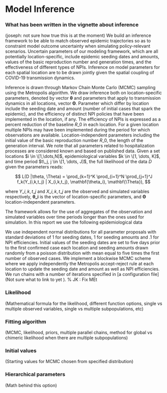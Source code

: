 # Model Inference

### What has been written in the vignette about inference

(joseph: not sure how true this is at the moment) We build an inference framework to be able to match observed epidemic trajectories so as to constraint model outcome uncertainty when simulating policy-relevant scenarios. Uncertain parameters of our modeling framework, which are all potentially location-specific, include epidemic seeding dates and amounts, values of the basic reproduction number and generation times, and the effectiveness of different types of NPIs. Inference on model parameters for each spatial location are to be drawn jointly given the spatial coupling of COVID-19 transmission dynamics.

Inference is drawn through Markov Chain Monte Carlo (MCMC) sampling using the Metropolis algorithm. We draw inference both on location-specific parameters, denoted by vector $\mathbf\theta$ and parameters that apply to transmission dynamics in all locations, vector $\mathbf \Theta$. Parameter which differ by location include the seeding date and amount (number of initial cases that spark the epidemic), and the efficiency of distinct NPI policies that have been implemented in the location, if any. The efficiency of NPIs is expressed as a percent reduction of the baseline $R\_0$ in each location. For a given location multiple NPIs may have been implemented during the period for which observations are available. Location-independent parameters including the initial value of the basic reproduction number $R\_0$, the length of the generation interval. We note that all parameters related to hospitalization processes are considered known and based on published data. Given a set locations $i \in \[1,\dots,N]$, epidemiological variables $k \in \[1, \dots, K]$, and time period $t\_j, j \in \[1, \dots, J]$, the full likelihood of the data $D$ given the parameters reads:

$$
L(D |\theta, \Theta) = \prod_{k=1}^K \prod_{i=1}^N \prod_{j=1}^J f_k(Y_{i,k,t_j} | X_{i,k,t_j}, \mathbf{\theta_i}, \mathbf{\Theta}),
$$

where $Y\_{i,k,t\_j}$ and $X\_{i,k,t\_j}$ are the observed and simulated variables respectively, $\mathbf{\theta\_i}$ is the vector of location-specific parameters, and $\mathbf{\Theta}$ location-independent parameters.

The framework allows for the use of aggregates of the observation and simulated variables over time periods longer than the ones used for simulation. In this report we use the following epidemiological data

We use independent normal distributions for all parameter proposals with standard deviations of 1 for seeding dates, 1 for seeding amounts and .1 for NPI efficiencies. Initial values of the seeding dates are set to five days prior to the first confirmed case each location and seeding amounts drawn randomly from a poisson distribution with mean equal to five times the first number of observed cases. We implement a blockwise MCMC scheme where we apply independently the Metropolis accept-reject rule at each location to update the seeding date and amount as well as NPI efficiencies. We run chains with a number of iterations specified in \[a configuration file]\(Not sure what to link to yet ). % JK : Fix MEt

### Likelihood

(Mathematical formula for the likelihood, different function options, single vs multiple observed variables, single vs multiple subpopulations, etc)

### Fitting algorithm

(MCMC, likelihood, priors, multiple parallel chains, method for global vs chimeric likelihood when there are multiple subpopulations)

### Initial values

(Starting values for MCMC chosen from specified distribution)

### Hierarchical parameters

(Math behind this option)
